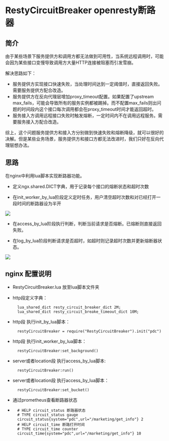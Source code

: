 # RestyCircuitBreaker openresty断路器 #

## 简介 ##

由于某些场景下服务提供方和调用方都无法做到可用性，当系统远程调用时，可能会因为某些接口变慢导致调用方大量HTTP连接被阻塞而引发雪崩。

解决思路如下：

- 服务提供方实现接口快速失败，当处理时间达到一定阈值时，直接返回失败。需要服务提供方配合改造。
- 服务提供方在反向代理层增加proxy_timeout配置。如果配置了upstream max_fails，可能会导致所有的服务实例都被踢掉。而不配置max_fails则出问题的时间段内这个接口每次调用都会在proxy_timeout时间才能返回超时。
- 服务接入方调用远程接口失败时触发熔断，一定时间内不在调用远程服务。需要服务接入方配合改造。

综上，这个问题服务提供方和接入方分别做到快速失败和熔断降级，就可以很好的决解。但是某些业务场景，服务提供方和接口方都无法改进时，我们只好在反向代理层想办法。

## 思路 ##

在nginx中利用lua脚本实现断路器功能。

- 定义ngx.shared.DICT字典，用于记录每个接口的熔断状态和超时次数  

- 在init_worker_by_lua阶段定义定时任务，用户清空超时次数和对已经打开一段时间的断路器设为半开

![](https://i.imgur.com/Eyc3Vj9.png)

- 在access_by_lua阶段执行判断，判断当前请求是否熔断。已熔断则直接返回失败。

- 在log_by_lua阶段判断请求是否超时，如超时则记录超时次数并更新熔断器状态。

![](https://i.imgur.com/djnz1R9.png)

## nginx 配置说明 ##
- RestyCircuitBreaker.lua 放至lua脚本文件夹
- http段定义字典：  
   
	    lua_shared_dict resty_circuit_breaker_dict 2M;  
	    lua_shared_dict resty_circuit_breake_timeout_dict 10M;      
- http段 执行init_by_lua脚本：

		restyCircuitBreaker = require("RestyCircuitBreaker").init("pdc")
- http段 执行init_worker_by_lua脚本：
 
		restyCircuitBreaker:set_background()
- server或者location段  执行access_by_lua脚本: 

     	restyCircuitBreaker:run()
- server或者location段  执行access_by_lua脚本：

		restyCircuitBreaker:set_bucket()

- 通过prometheus查看断路器状态  
- 
		# HELP circuit_status 断路器状态
		# TYPE circuit_status gauge
		circuit_status{system="pdc",url="/marketing/get_info"} 2
		# HELP circuit_time 断路打开时间
		# TYPE circuit_time counter
		circuit_time{system="pdc",url="/marketing/get_info"} 10